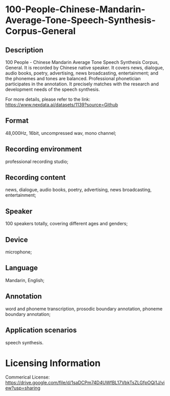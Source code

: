 # 100-People-Chinese-Mandarin-Average-Tone-Speech-Synthesis-Corpus-General


## Description
100 People - Chinese Mandarin Average Tone Speech Synthesis Corpus, General. It is recorded by Chinese native speaker. It covers news, dialogue, audio books, poetry, advertising, news broadcasting, entertainment; and the phonemes and tones are balanced. Professional phonetician participates in the annotation. It precisely matches with the research and development needs of the speech synthesis.

For more details, please refer to the link: https://www.nexdata.ai/datasets/1139?source=Github

## Format
48,000Hz, 16bit, uncompressed wav, mono channel;

## Recording environment
professional recording studio;

## Recording content
news, dialogue, audio books, poetry, advertising, news broadcasting, entertainment;

## Speaker
100 speakers totally, covering different ages and genders;

## Device
microphone;

## Language
Mandarin, English;

## Annotation
word and phoneme transcription, prosodic boundary annotation, phoneme boundary annotation;

## Application scenarios
speech synthesis.

# Licensing Information
Commerical License: https://drive.google.com/file/d/1saDCPm74D4UWfBL17VbkTsZLGfpOQj1J/view?usp=sharing
